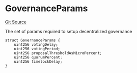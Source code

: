 # GovernanceParams
[Git Source](https://github.com/larrythecucumber321/protocol/blob/aabf2c9d4120808940fb3be9193cb66ea71ac351/contracts/interfaces/IFacadeWrite.sol)

The set of params required to setup decentralized governance


```solidity
struct GovernanceParams {
    uint256 votingDelay;
    uint256 votingPeriod;
    uint256 proposalThresholdAsMicroPercent;
    uint256 quorumPercent;
    uint256 timelockDelay;
}
```

